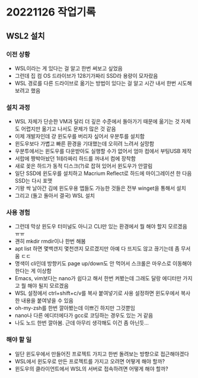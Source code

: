# 20221126 작업기록
## WSL2 설치
### 이전 상황
- WSL이라는 게 있다는 걸 알고 한번 써보고 싶었음
- 그런데 집 컴 OS 드라이브가 128기가짜리 SSD라 용량이 모자랐음
- WSL 경로를 다른 드라이브로 옮기는 방법이 있다는 걸 알고 시간 내서 한번 시도해보려고 했음

### 설치 과정
- WSL 자체가 단순한 VM과 달리 더 깊은 수준에서 돌아가기 때문에 옮기는 것 자체도 어렵지만 옮기고 나서도 문제가 많은 것 같음
- 이제 개발자인데 걍 윈도우를 버리자 싶어서 우분투를 설치함
- 윈도우보다 가볍고 빠른 환경을 기대했는데 오히려 느려서 실망함
- 우분투에서는 윈도우를 다운받아도 실행할 수가 없어서 엄마 컴에서 부팅USB 제작
- 서랍에 짱박아놨던 1테라짜리 하드를 꺼내서 컴에 장착함
- 새로 꽂은 하드가 동적 디스크(?)로 잡혀 있어서 윈도우가 안깔림
- 일단 SSD에 윈도우를 설치하고 Macrium Reflect로 하드에 마이그레이션 한 다음 SSD는 다시 포맷
- 기왕 싹 날아간 김에 윈도우용 앱들도 가능한 것들은 전부 winget을 통해서 설치
- 그리고 (돌고 돌아서 결국) WSL 설치

### 사용 경험
- 그런데 막상 윈도우 터미널도 아니고 CLI만 있는 환경에서 뭘 해야 할지 모르겠음 ㅠㅠ
- 괜히 mkdir rmdir이나 한번 해봄
- apt list 하면 몇백갠지 몇천갠지 모르겠지만 아예 다 뜨지도 않고 끊기는데 좀 무서움 ㄷㄷ
- 명색이 cli인데 방향키도 page up/down도 안 먹어서 스크롤은 마우스로 이동해야 한다는 게 이상함
- Emacs, vim보다는 nano가 쉽다고 해서 한번 켜봤는데 그래도 달랑 에디터만 가지고 뭘 해야 될지 모르겠음
- WSL 설정에서 ctrl+shift+c/v를 복사 붙여넣기로 사용 설정하면 윈도우에서 복사한 내용을 붙여넣을 수 있음
- oh-my-zsh를 한번 깔아봤는데 이쁘긴 하지만 그것뿐임
- nano나 다른 에디터에다가 gcc로 코딩하는 경우도 있는 거 같음
- 나도 노드 한번 깔아봄. 근데 아무리 생각해도 이건 좀 아닌듯...

### 해야 할 일
- 일단 윈도우에서 만들어진 프로젝트 가지고 한번 돌려보는 방향으로 접근해야겠다
- WSL에서 윈도우로 만든 프로젝트를 가지고 오려면 어떻게 해야 할까?
- 윈도우의 클라이언트에서 WSL의 서버로 접속하려면 어떻게 해야 할까?
